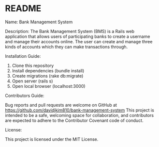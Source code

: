 # README

Name: Bank Management System

Description: The Bank Management System (BMS) is a Rails web application that allows users of participating banks to create a username and manage their accounts online. The user can create and manage three kinds of accounts which they can make transactions through.


Installation Guide:

1. Clone this repository
2. Install dependencies (bundle install)
3. Create migrations (rake db:migrate)
4. Open server (rails s)
5. Open local browser (localhost:3000)

Contributors Guide:

Bug reports and pull requests are welcome on GitHub at https://github.com/davidjkim810/bank-management-system This project is intended to be a safe, welcoming space for collaboration, and contributors are expected to adhere to the Contributor Covenant code of conduct.

License:


This project is licensed under the MIT License.
